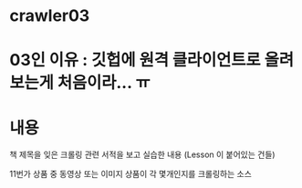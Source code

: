 # crawler03

# 03인 이유 : 깃헙에 원격 클라이언트로 올려보는게 처음이라... ㅠ 

# 내용 
책 제목을 잊은 크롤링 관련 서적을 보고 실습한 내용 (Lesson 이 붙어있는 건들) 

11번가 상품 중 동영상 또는 이미지 상품이 각 몇개인지를 크롤링하는 소스 
